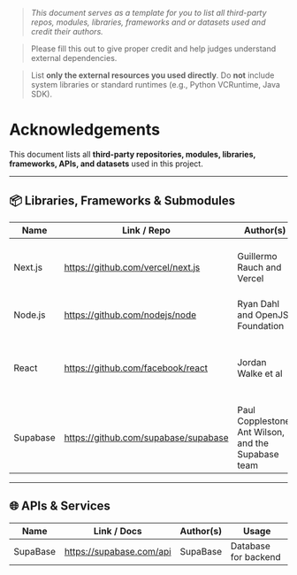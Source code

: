 > *This document serves as a template for you to list all third-party repos, modules, libraries, frameworks and or datasets used and credit their authors.*

> Please fill this out to give proper credit and help judges understand external dependencies.

> List **only the external resources you used directly**. Do **not** include system libraries or standard runtimes (e.g., Python VCRuntime, Java SDK). 

# Acknowledgements

This document lists all **third-party repositories, modules, libraries, frameworks, APIs, and datasets** used in this project.  

---

## 📦 Libraries, Frameworks & Submodules
| Name                 | Link / Repo                                           | Author(s)       | Usage                  |
|----------------------|-------------------------------------------------------|-----------------|------------------------|
| Next.js | https://github.com/vercel/next.js |  Guillermo Rauch and Vercel | API routes (backend functions built into the frontend) |
| Node.js | https://github.com/nodejs/node | Ryan Dahl and OpenJS Foundation | JavaScript runtime environment |
| React | https://github.com/facebook/react |  Jordan Walke et al | Frontend JavaScript library for building user interfaces | 
| Supabase |  https://github.com/supabase/supabase | Paul Copplestone, Ant Wilson, and the Supabase team | Open-source Firebase alternative built on PostgreSQL |

---

## 🌐 APIs & Services
| Name          | Link / Docs                        | Author(s)      | Usage                             |
|---------------|------------------------------------|----------------|-----------------------------------|
| SupaBase   | https://supabase.com/api     | SupaBase   | Database for backend             |
